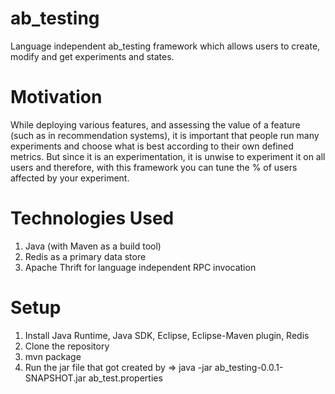 # ab_testing 

Language independent ab_testing framework which allows users to create, modify and get experiments and states.

# Motivation 
While deploying various features, and assessing the value of a feature (such as in recommendation systems), it is important that people run many experiments and choose what is best according to their own defined metrics. But since it is an experimentation, it is unwise to experiment it on all users and therefore, with this framework you can tune the % of users affected by your experiment. 

# Technologies Used
1. Java (with Maven as a build tool)
2. Redis as a primary data store
3. Apache Thrift for language independent RPC invocation

# Setup
1. Install Java Runtime, Java SDK, Eclipse, Eclipse-Maven plugin, Redis
2. Clone the repository
3. mvn package
4. Run the jar file that got created by => java -jar ab_testing-0.0.1-SNAPSHOT.jar ab_test.properties
